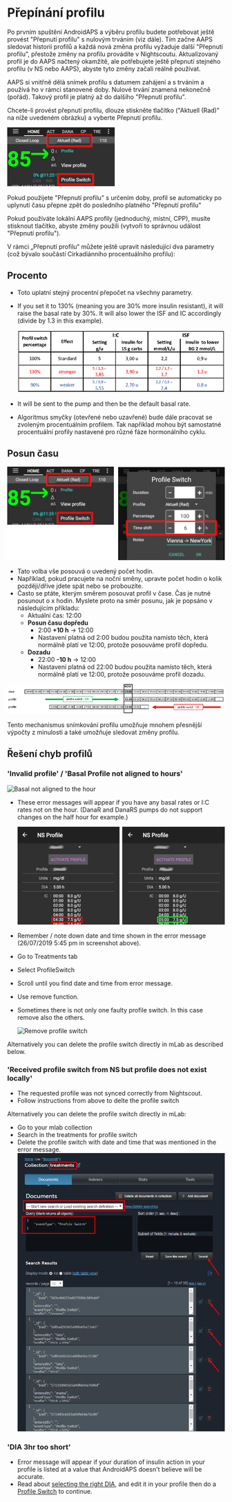 # Přepínání profilu

Po prvním spuštění AndroidAPS a výběru profilu budete potřebovat ještě provést "Přepnutí profilu" s nulovým trváním (viz dále). Tím začne AAPS sledovat historii profilů a každá nová změna profilu vyžaduje další "Přepnutí profilu", přestože změny na profilu provádíte v Nightscoutu. Aktualizovaný profil je do AAPS načtený okamžitě, ale potřebujete ještě přepnutí stejného profilu (v NS nebo AAPS), abyste tyto změny začali reálně používat.

AAPS si vnitřně dělá snímek profilu s datumem zahájení a s trváním a používá ho v rámci stanovené doby. Nulové trvání znamená nekonečně (pořád). Takový profil je platný až do dalšího "Přepnutí profilu".

Chcete-li provést přepnutí profilu, dlouze stiskněte tlačítko ("Aktuell (Rad)" na níže uvedeném obrázku) a vyberte Přepnutí profilu.

![Přepínání profilu](../images/ProfileSwitch_HowTo.png)

Pokud použijete "Přepnutí profilu" s určením doby, profil se automaticky po uplynutí času přepne zpět do posledního platného "Přepnutí profilu"

Pokud používáte lokální AAPS profily (jednoduchý, místní, CPP), musíte stisknout tlačítko, abyste změny použili (vytvoří to správnou událost "Přepnutí profilu").

V rámci „Přepnutí profilu“ můžete ještě upravit následující dva parametry (což bývalo součástí Cirkadiánního procentuálního profilu):

## Procento

* Toto uplatní stejný procentní přepočet na všechny parametry. 
* If you set it to 130% (meaning you are 30% more insulin resistant), it will raise the basal rate by 30%. It will also lower the ISF and IC accordingly (divide by 1.3 in this example).
  
  ![Example profile switch percentage](../images/ProfileSwitchPercentage.png)

* It will be sent to the pump and then be the default basal rate.

* Algoritmus smyčky (otevřené nebo uzavřené) bude dále pracovat se zvoleným procentuálním profilem. Tak například mohou být samostatné procentuální profily nastavené pro různé fáze hormonálního cyklu.

## Posun času

![Profilový procentní podíl a časový posun](../images/ProfileSwitchTimeShift2.png)

* Tato volba vše posouvá o uvedený počet hodin. 
* Například, pokud pracujete na noční směny, upravte počet hodin o kolik později/dříve jdete spát nebo se probouzíte.
* Často se ptáte, kterým směrem posouvat profil v čase. Čas je nutné posunout o x hodin. Myslete proto na směr posunu, jak je popsáno v následujícím příkladu: 
  * Aktuální čas: 12:00
  * **Posun času dopředu** 
    * 2:00 **+10 h** -> 12:00
    * Nastavení platná od 2:00 budou použita namísto těch, která normálně platí ve 12:00, protože posouváme profil dopředu.
  * **Dozadu** 
    * 22:00 **-10 h** -> 12:00
    * Nastavení platná od 22:00 budou použita namísto těch, která normálně platí ve 12:00, protože posouváme profil dozadu.

![Směry posunu profilu v čase](../images/ProfileSwitch_PlusMinus2.png)

Tento mechanismus snímkování profilu umožňuje mnohem přesnější výpočty z minulosti a také umožňuje sledovat změny profilu.

## Řešení chyb profilů

### 'Invalid profile' / 'Basal Profile not aligned to hours'

![Basal not aligned to the hour](../images/BasalNotAlignedToHours2.png)

* These error messages will appear if you have any basal rates or I:C rates not on the hour. (DanaR and DanaRS pumps do not support changes on the half hour for example.)
  
  ![Example profile not aligned to hours](../images/ProfileNotAlignedToHours.png)

* Remember / note down date and time shown in the error message (26/07/2019 5:45 pm in screenshot above).

* Go to Treatments tab
* Select ProfileSwitch
* Scroll until you find date and time from error message.
* Use remove function.
* Sometimes there is not only one faulty profile switch. In this case remove also the others.
  
  ![Remove profile switch](../images/PSRemove.png)

Alternatively you can delete the profile switch directly in mLab as described below.

### 'Received profile switch from NS but profile does not exist locally'

* The requested profile was not synced correctly from Nightscout.
* Follow instructions from above to delte the profile switch

Alternatively you can delete the profile switch directly in mLab:

* Go to your mlab collection
* Search in the treatments for profile switch
* Delete the profile switch with date and time that was mentioned in the error message. ![mlab](../images/mLabDeletePS.png)

### 'DIA 3hr too short'

* Error message will appear if your duration of insulin action in your profile is listed at a value that AndroidAPS doesn't believe will be accurate. 
* Read about [selecting the right DIA](http://www.diabettech.com/insulin/why-we-are-regularly-wrong-in-the-duration-of-insulin-action-dia-times-we-use-and-why-it-matters/), and edit it in your profile then do a [Profile Switch](../Usage/Profiles) to continue.